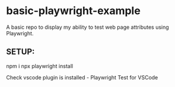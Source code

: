 # basic-playwright-example

A basic repo to display my ability to test web page attributes using Playwright.

## SETUP:

npm i
npx playwright install

Check vscode plugin is installed - Playwright Test for VSCode
